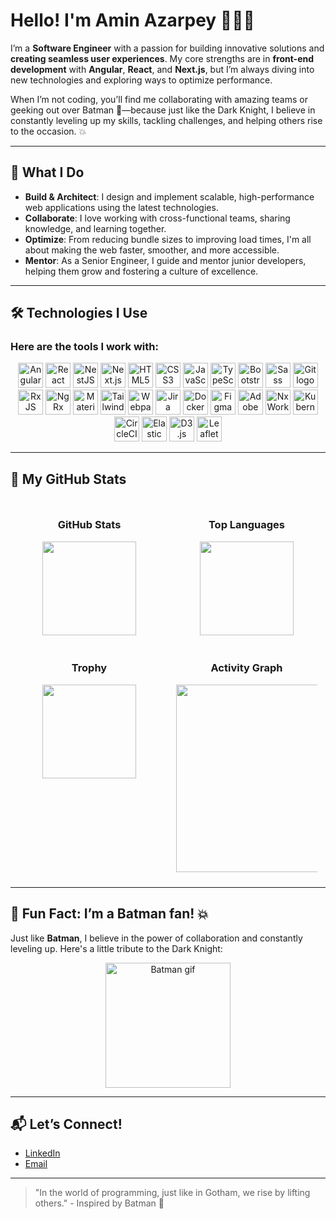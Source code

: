 # Hello! I'm Amin Azarpey 👨‍💻💡

I’m a **Software Engineer** with a passion for building innovative solutions and **creating seamless user experiences**. My core strengths are in **front-end development** with **Angular**, **React**, and **Next.js**, but I’m always diving into new technologies and exploring ways to optimize performance.

When I’m not coding, you’ll find me collaborating with amazing teams or geeking out over Batman 🦇—because just like the Dark Knight, I believe in constantly leveling up my skills, tackling challenges, and helping others rise to the occasion. 💥

---

## 🚀 What I Do

- **Build & Architect**: I design and implement scalable, high-performance web applications using the latest technologies.
- **Collaborate**: I love working with cross-functional teams, sharing knowledge, and learning together.
- **Optimize**: From reducing bundle sizes to improving load times, I'm all about making the web faster, smoother, and more accessible.
- **Mentor**: As a Senior Engineer, I guide and mentor junior developers, helping them grow and fostering a culture of excellence.

---

## 🛠️ Technologies I Use

### Here are the tools I work with:

<div align="center">
  <img src="https://cdn.jsdelivr.net/gh/devicons/devicon/icons/angularjs/angularjs-original.svg" height="40" alt="Angular logo" />
  <img src="https://cdn.jsdelivr.net/gh/devicons/devicon/icons/react/react-original.svg" height="40" alt="React logo" />
  <img src="https://d2eip9sf3oo6c2.cloudfront.net/tags/images/000/001/312/full/nestjslogo.png" height="40" alt="NestJS logo" />
  <img src="https://cdn.jsdelivr.net/gh/devicons/devicon/icons/nextjs/nextjs-original.svg" height="40" alt="Next.js logo" />
  <img src="https://cdn.jsdelivr.net/gh/devicons/devicon/icons/html5/html5-original.svg" height="40" alt="HTML5 logo" />
  <img src="https://cdn.jsdelivr.net/gh/devicons/devicon/icons/css3/css3-original.svg" height="40" alt="CSS3 logo" />
  <img src="https://cdn.jsdelivr.net/gh/devicons/devicon/icons/javascript/javascript-original.svg" height="40" alt="JavaScript logo" />
  <img src="https://cdn.jsdelivr.net/gh/devicons/devicon/icons/typescript/typescript-original.svg" height="40" alt="TypeScript logo" />
  <img src="https://cdn.jsdelivr.net/gh/devicons/devicon/icons/bootstrap/bootstrap-original.svg" height="40" alt="Bootstrap logo" />
  <img src="https://cdn.jsdelivr.net/gh/devicons/devicon/icons/sass/sass-original.svg" height="40" alt="Sass logo" />
  <img src="https://cdn.jsdelivr.net/gh/devicons/devicon/icons/git/git-original.svg" height="40" alt="Git logo" />
  <img src="https://cdn.jsdelivr.net/gh/devicons/devicon/icons/rxjs/rxjs-original.svg" height="40" alt="RxJS logo" />
  <img src="https://cdn.jsdelivr.net/gh/devicons/devicon/icons/ngrx/ngrx-original.svg" height="40" alt="NgRx logo" />
  <img src="https://cdn.jsdelivr.net/gh/devicons/devicon/icons/materialui/materialui-original.svg" height="40" alt="Material UI logo" />
  <img src="https://cdn.jsdelivr.net/gh/devicons/devicon/icons/tailwindcss/tailwindcss-original.svg" height="40" alt="Tailwind CSS logo" />
  <img src="https://cdn.jsdelivr.net/gh/devicons/devicon/icons/webpack/webpack-original.svg" height="40" alt="Webpack logo" />
  <img src="https://cdn.jsdelivr.net/gh/devicons/devicon/icons/jira/jira-original.svg" height="40" alt="Jira logo" />
  <img src="https://cdn.jsdelivr.net/gh/devicons/devicon/icons/docker/docker-original.svg" height="40" alt="Docker logo" />
  <img src="https://cdn.jsdelivr.net/gh/devicons/devicon/icons/figma/figma-original.svg" height="40" alt="Figma logo" />
  <img src="https://cdn.jsdelivr.net/gh/devicons/devicon/icons/adobexd/adobexd-plain.svg" height="40" alt="Adobe XD logo" />
  <img src="https://cdn.jsdelivr.net/gh/devicons/devicon/icons/nx/nx-original.svg" height="40" alt="Nx Workspace logo" />
  <img src="https://cdn.jsdelivr.net/gh/devicons/devicon/icons/kubernetes/kubernetes-plain.svg" height="40" alt="Kubernetes logo" />
  <img src="https://cdn.jsdelivr.net/gh/devicons/devicon/icons/circleci/circleci-original.svg" height="40" alt="CircleCI logo" />
  <img src="https://cdn.jsdelivr.net/gh/devicons/devicon/icons/elastic/elastic-original.svg" height="40" alt="Elastic logo" />
  <img src="https://cdn.jsdelivr.net/gh/devicons/devicon/icons/d3js/d3js-original.svg" height="40" alt="D3.js logo" />
  <img src="https://cdn.jsdelivr.net/gh/devicons/devicon/icons/leaflet/leaflet-original.svg" height="40" alt="Leaflet logo" />
</div>

---

## 🚀 My GitHub Stats

<div align="center" style="display: flex; flex-wrap: wrap; justify-content: space-around;">
  <div style="width: 45%; margin: 10px;">
    <h3>GitHub Stats</h3>
    <img src="https://github-readme-stats.vercel.app/api?username=AminAzarpey&show_icons=true&theme=radical&hide_border=true" height="150"/>
  </div>
  <div style="width: 45%; margin: 10px;">
    <h3>Top Languages</h3>
    <img src="https://github-readme-stats.vercel.app/api/top-langs?username=AminAzarpey&layout=compact&theme=radical&hide_border=true" height="150"/>
  </div>
</div>

<div align="center" style="display: flex; flex-wrap: wrap; justify-content: space-around;">
  <div style="width: 45%; margin: 10px;">
    <h3>Trophy</h3>
    <img src="https://github-profile-trophy.vercel.app/?username=AminAzarpey&theme=radical&column=4&margin-w=15&margin-h=15&no-bg=false&no-frame=false" height="150"/>
  </div>
  <div style="width: 45%; margin: 10px;">
    <h3>Activity Graph</h3>
    <img src="https://github-readme-activity-graph.vercel.app/graph?username=AminAzarpey&theme=react-dark" height="300"/>
  </div>
</div>


---

## 🦇 Fun Fact: I’m a Batman fan! 💥

Just like **Batman**, I believe in the power of collaboration and constantly leveling up. Here's a little tribute to the Dark Knight: 

<div align="center">
  <img src="https://i.giphy.com/media/v1.Y2lkPTc5MGI3NjExazUzaGlmYnNhbGNycXpoZTlzNjZkbWFrbzBnaThnOGhodmZkNjQ0eSZlcD12MV9pbnRlcm5hbF9naWZfYnlfaWQmY3Q9Zw/C7RCCFdaixA3u/giphy.gif" alt="Batman gif" height="200"/>
</div>

---

## 📬 Let’s Connect!

- [LinkedIn](https://www.linkedin.com/in/amin-azarpey-60a067217/)
- [Email](mailto:aminazarpey@gmail.com)

---

> "In the world of programming, just like in Gotham, we rise by lifting others." - Inspired by Batman 🦇

